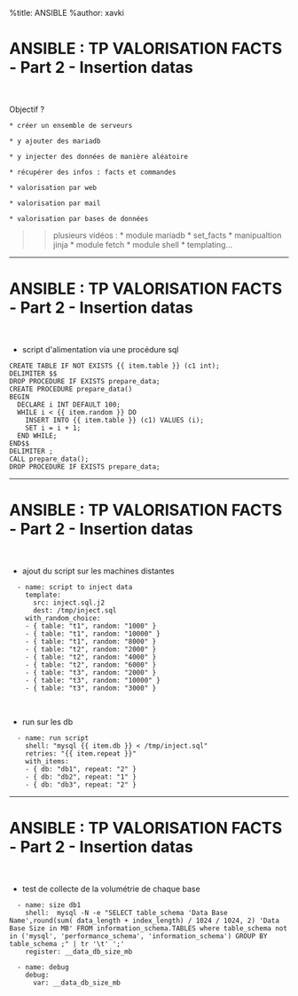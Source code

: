 %title: ANSIBLE
%author: xavki


# ANSIBLE : TP VALORISATION FACTS - Part 2 - Insertion datas

<br>

Objectif ?

	* créer un ensemble de serveurs

	* y ajouter des mariadb

	* y injecter des données de manière aléatoire

	* récupérer des infos : facts et commandes

	* valorisation par web

	* valorisation par mail

	* valorisation par bases de données


>> plusieurs vidéos :
		* module mariadb
		* set_facts
		* manipualtion jinja
		* module fetch
		* module shell
		* templating...

----------------------------------------------------------------------------

# ANSIBLE : TP VALORISATION FACTS - Part 2 - Insertion datas


<br>

* script d'alimentation via une procédure sql

```
CREATE TABLE IF NOT EXISTS {{ item.table }} (c1 int);
DELIMITER $$
DROP PROCEDURE IF EXISTS prepare_data;
CREATE PROCEDURE prepare_data()
BEGIN
  DECLARE i INT DEFAULT 100;
  WHILE i < {{ item.random }} DO
    INSERT INTO {{ item.table }} (c1) VALUES (i);
    SET i = i + 1;
  END WHILE;
END$$
DELIMITER ;
CALL prepare_data();
DROP PROCEDURE IF EXISTS prepare_data;
```

----------------------------------------------------------------------------

# ANSIBLE : TP VALORISATION FACTS - Part 2 - Insertion datas

<br>

* ajout du script sur les machines distantes

```
  - name: script to inject data
    template:
      src: inject.sql.j2 
      dest: /tmp/inject.sql
    with_random_choice:
    - { table: "t1", random: "1000" }
    - { table: "t1", random: "10000" }
    - { table: "t1", random: "8000" }
    - { table: "t2", random: "2000" }
    - { table: "t2", random: "4000" }
    - { table: "t2", random: "6000" }
    - { table: "t3", random: "2000" }
    - { table: "t3", random: "10000" }
    - { table: "t3", random: "3000" }
```

<br>

* run sur les db

```
  - name: run script
    shell: "mysql {{ item.db }} < /tmp/inject.sql"
    retries: "{{ item.repeat }}"
    with_items:
    - { db: "db1", repeat: "2" }
    - { db: "db2", repeat: "1" }
    - { db: "db3", repeat: "2" }
```

----------------------------------------------------------------------------

# ANSIBLE : TP VALORISATION FACTS - Part 2 - Insertion datas


<br>

* test de collecte de la volumétrie de chaque base

```
  - name: size db1
    shell:  mysql -N -e "SELECT table_schema 'Data Base Name',round(sum( data_length + index_length) / 1024 / 1024, 2) 'Data Base Size in MB' FROM information_schema.TABLES where table_schema not in ('mysql', 'performance_schema', 'information_schema') GROUP BY table_schema ;" | tr '\t' ';'
    register: __data_db_size_mb
```

```
  - name: debug
    debug:
      var: __data_db_size_mb
```

